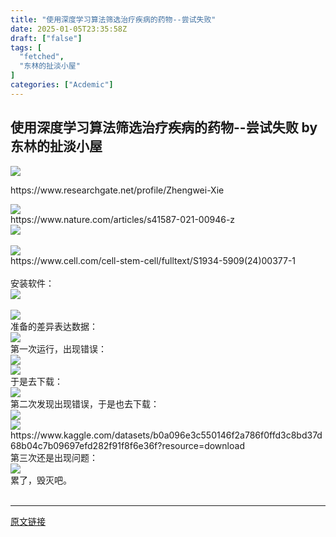 ```yaml
---
title: "使用深度学习算法筛选治疗疾病的药物--尝试失败"
date: 2025-01-05T23:35:58Z
draft: ["false"]
tags: [
  "fetched",
  "东林的扯淡小屋"
]
categories: ["Acdemic"]
---
```

使用深度学习算法筛选治疗疾病的药物--尝试失败 by 东林的扯淡小屋
------
<div><section nodeleaf="" data-pm-slice="0 0 []"><img data-ratio="0.5555555555555556" data-s="300,640" data-type="png" data-w="1080" type="block" data-imgfileid="100027956" data-src="https://mmbiz.qpic.cn/mmbiz_png/kZ1wdgAscBoU7JNkUFCib9PcPRBymOwoLaG2WVoxiblrSeUFj0hgbKDuU41CQCeuRaFrFw9UJnZ4c9jrRTtBOA0g/640?wx_fmt=png&amp;from=appmsg" src="https://mmbiz.qpic.cn/mmbiz_png/kZ1wdgAscBoU7JNkUFCib9PcPRBymOwoLaG2WVoxiblrSeUFj0hgbKDuU41CQCeuRaFrFw9UJnZ4c9jrRTtBOA0g/640?wx_fmt=png&amp;from=appmsg"></section><p><span leaf="">https://www.researchgate.net/profile/Zhengwei-Xie</span></p><section nodeleaf=""><img data-ratio="0.8222222222222222" data-s="300,640" data-type="png" data-w="1080" type="block" data-imgfileid="100027955" data-src="https://mmbiz.qpic.cn/mmbiz_png/kZ1wdgAscBoU7JNkUFCib9PcPRBymOwoLF5DWOXEfkTZoJc1YXT7ibY6D85RLAhyBLudD5Biczjmdv6wXUG36TfoA/640?wx_fmt=png&amp;from=appmsg" src="https://mmbiz.qpic.cn/mmbiz_png/kZ1wdgAscBoU7JNkUFCib9PcPRBymOwoLF5DWOXEfkTZoJc1YXT7ibY6D85RLAhyBLudD5Biczjmdv6wXUG36TfoA/640?wx_fmt=png&amp;from=appmsg"></section><section><span leaf="">https://www.nature.com/articles/s41587-021-00946-z</span></section><section nodeleaf=""><img data-ratio="0.4787037037037037" data-s="300,640" data-type="png" data-w="1080" type="block" data-imgfileid="100027958" data-src="https://mmbiz.qpic.cn/mmbiz_png/kZ1wdgAscBoU7JNkUFCib9PcPRBymOwoLVqjOzXd9PSrZwt2VjFNQMs02MxOaHfslBVAFcmm4iaoYUDnFYed04EQ/640?wx_fmt=png&amp;from=appmsg" src="https://mmbiz.qpic.cn/mmbiz_png/kZ1wdgAscBoU7JNkUFCib9PcPRBymOwoLVqjOzXd9PSrZwt2VjFNQMs02MxOaHfslBVAFcmm4iaoYUDnFYed04EQ/640?wx_fmt=png&amp;from=appmsg"></section><section><span leaf=""><br></span></section><section nodeleaf=""><img data-ratio="0.7648148148148148" data-s="300,640" data-type="png" data-w="1080" type="block" data-imgfileid="100027959" data-src="https://mmbiz.qpic.cn/mmbiz_png/kZ1wdgAscBoU7JNkUFCib9PcPRBymOwoLUIvLbnRwE3Lvfeg5zEjgwCjCZBjZicclCd6qq03eGCia5a8g4e91C7icQ/640?wx_fmt=png&amp;from=appmsg" src="https://mmbiz.qpic.cn/mmbiz_png/kZ1wdgAscBoU7JNkUFCib9PcPRBymOwoLUIvLbnRwE3Lvfeg5zEjgwCjCZBjZicclCd6qq03eGCia5a8g4e91C7icQ/640?wx_fmt=png&amp;from=appmsg"></section><section><span leaf="">https://www.cell.com/cell-stem-cell/fulltext/S1934-5909(24)00377-1</span></section><section><span leaf=""><br></span></section><section><span leaf="">安装软件：</span></section><section nodeleaf=""><img data-ratio="0.5935185185185186" data-s="300,640" data-type="png" data-w="1080" type="block" data-imgfileid="100027962" data-src="https://mmbiz.qpic.cn/mmbiz_png/kZ1wdgAscBoU7JNkUFCib9PcPRBymOwoL2jicWpVFiatC7RZKoZYSictXcEYpYUfIXm1deeJVrHLNYicsXicN1PtdOfg/640?wx_fmt=png&amp;from=appmsg" src="https://mmbiz.qpic.cn/mmbiz_png/kZ1wdgAscBoU7JNkUFCib9PcPRBymOwoL2jicWpVFiatC7RZKoZYSictXcEYpYUfIXm1deeJVrHLNYicsXicN1PtdOfg/640?wx_fmt=png&amp;from=appmsg"></section><section><span leaf=""><br></span></section><section nodeleaf=""><img data-ratio="1.471264367816092" data-s="300,640" data-type="png" data-w="783" type="block" data-imgfileid="100027963" data-src="https://mmbiz.qpic.cn/mmbiz_png/kZ1wdgAscBoU7JNkUFCib9PcPRBymOwoLlKmyKeqCeFCwrXwLqLIB1YwoOMlicIXqQ3uEVlVFBGr3BT43uM5ynNA/640?wx_fmt=png&amp;from=appmsg" src="https://mmbiz.qpic.cn/mmbiz_png/kZ1wdgAscBoU7JNkUFCib9PcPRBymOwoLlKmyKeqCeFCwrXwLqLIB1YwoOMlicIXqQ3uEVlVFBGr3BT43uM5ynNA/640?wx_fmt=png&amp;from=appmsg"></section><section><span leaf="">准备的差异表达数据：</span></section><section nodeleaf=""><img data-ratio="0.36018518518518516" data-s="300,640" data-type="png" data-w="1080" type="block" data-imgfileid="100027964" data-src="https://mmbiz.qpic.cn/mmbiz_png/kZ1wdgAscBoU7JNkUFCib9PcPRBymOwoL5btTKD7AEKnECHXE7L0DShKpW3dibamiaLjTugxdfibibD6RvSQRoulkVg/640?wx_fmt=png&amp;from=appmsg" src="https://mmbiz.qpic.cn/mmbiz_png/kZ1wdgAscBoU7JNkUFCib9PcPRBymOwoL5btTKD7AEKnECHXE7L0DShKpW3dibamiaLjTugxdfibibD6RvSQRoulkVg/640?wx_fmt=png&amp;from=appmsg"></section><section><span leaf="">第一次运行，出现错误：</span></section><section nodeleaf=""><img data-ratio="0.4324074074074074" data-s="300,640" data-type="png" data-w="1080" type="block" data-imgfileid="100027966" data-src="https://mmbiz.qpic.cn/mmbiz_png/kZ1wdgAscBoU7JNkUFCib9PcPRBymOwoLS325A8HGpic9LgPolwapuczLWTJQyPNiarRDCOCR8icjqfBTY2Jiad6kOw/640?wx_fmt=png&amp;from=appmsg" src="https://mmbiz.qpic.cn/mmbiz_png/kZ1wdgAscBoU7JNkUFCib9PcPRBymOwoLS325A8HGpic9LgPolwapuczLWTJQyPNiarRDCOCR8icjqfBTY2Jiad6kOw/640?wx_fmt=png&amp;from=appmsg"></section><section nodeleaf=""><img data-ratio="0.5555555555555556" data-s="300,640" data-type="png" data-w="1080" type="block" data-imgfileid="100027967" data-src="https://mmbiz.qpic.cn/mmbiz_png/kZ1wdgAscBoU7JNkUFCib9PcPRBymOwoLDVbP4M4uvD5uKRzYnBxeYNic4TcOcCGgqhCyRpMK60EchcnMVsE9jxA/640?wx_fmt=png&amp;from=appmsg" src="https://mmbiz.qpic.cn/mmbiz_png/kZ1wdgAscBoU7JNkUFCib9PcPRBymOwoLDVbP4M4uvD5uKRzYnBxeYNic4TcOcCGgqhCyRpMK60EchcnMVsE9jxA/640?wx_fmt=png&amp;from=appmsg"></section><section><span leaf="">于是去下载：</span></section><section nodeleaf=""><img data-ratio="0.5583333333333333" data-s="300,640" data-type="png" data-w="1080" type="block" data-imgfileid="100027965" data-src="https://mmbiz.qpic.cn/mmbiz_png/kZ1wdgAscBoU7JNkUFCib9PcPRBymOwoLPbTyXprDYuDxQweje1rIgjS3ib3dn1BJwpa898F0xA0C38Kr5X6Z2Ew/640?wx_fmt=png&amp;from=appmsg" src="https://mmbiz.qpic.cn/mmbiz_png/kZ1wdgAscBoU7JNkUFCib9PcPRBymOwoLPbTyXprDYuDxQweje1rIgjS3ib3dn1BJwpa898F0xA0C38Kr5X6Z2Ew/640?wx_fmt=png&amp;from=appmsg"></section><section><span leaf="">第二次发现出现错误，于是也去下载：</span></section><section nodeleaf=""><img data-ratio="0.4888888888888889" data-s="300,640" data-type="png" data-w="1080" type="block" data-imgfileid="100027968" data-src="https://mmbiz.qpic.cn/mmbiz_png/kZ1wdgAscBoU7JNkUFCib9PcPRBymOwoLZ4dOPdEyoUqZibo5AP2ID76vDLgdO5dCo4NSuYRPnobwX8b7iarSFKJw/640?wx_fmt=png&amp;from=appmsg" src="https://mmbiz.qpic.cn/mmbiz_png/kZ1wdgAscBoU7JNkUFCib9PcPRBymOwoLZ4dOPdEyoUqZibo5AP2ID76vDLgdO5dCo4NSuYRPnobwX8b7iarSFKJw/640?wx_fmt=png&amp;from=appmsg"></section><section nodeleaf=""><img data-ratio="0.5555555555555556" data-s="300,640" data-type="png" data-w="1080" type="block" data-imgfileid="100027969" data-src="https://mmbiz.qpic.cn/mmbiz_png/kZ1wdgAscBoU7JNkUFCib9PcPRBymOwoLCRXwibkGOv30hJJqjNxYBhibyibFHGzmqibcFcLIGdUkHMQsaiajFZS2CjQ/640?wx_fmt=png&amp;from=appmsg" src="https://mmbiz.qpic.cn/mmbiz_png/kZ1wdgAscBoU7JNkUFCib9PcPRBymOwoLCRXwibkGOv30hJJqjNxYBhibyibFHGzmqibcFcLIGdUkHMQsaiajFZS2CjQ/640?wx_fmt=png&amp;from=appmsg"></section><section><span leaf="">https://www.kaggle.com/datasets/b0a096e3c550146f2a786f0ffd3c8bd37d68b04c7b09697efd282f91f8f6e36f?resource=download</span></section><section><span leaf="">第三次还是出现问题：</span></section><section nodeleaf=""><img data-imgfileid="100027970" data-ratio="0.5407407407407407" data-s="300,640" data-type="png" data-w="1080" type="block" data-src="https://mmbiz.qpic.cn/mmbiz_png/kZ1wdgAscBoU7JNkUFCib9PcPRBymOwoLiaOtNwucmiaroaXZjT9Zva4G1VGySINAayiaHJ4MKFBz7j4GgDfJSpY6A/640?wx_fmt=png&amp;from=appmsg" src="https://mmbiz.qpic.cn/mmbiz_png/kZ1wdgAscBoU7JNkUFCib9PcPRBymOwoLiaOtNwucmiaroaXZjT9Zva4G1VGySINAayiaHJ4MKFBz7j4GgDfJSpY6A/640?wx_fmt=png&amp;from=appmsg"></section><section><span leaf="">累了，毁灭吧。</span></section><section><span leaf=""><br></span></section><p><mp-style-type data-value="3"></mp-style-type></p></div>  
<hr>
<a href="https://mp.weixin.qq.com/s/mRQOO7OkqLAYaiEwcjJCjQ",target="_blank" rel="noopener noreferrer">原文链接</a>
